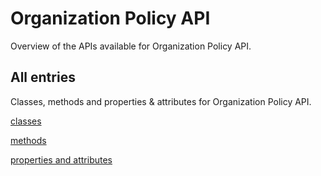 [
This is a templated file. Adding content to this file may result in it being
reverted. Instead, if you want to place additional content, create an
"overview_content.md" file in `docs/` directory. The Sphinx tool will
pick up on the content and merge the content.
]: #

# Organization Policy API

Overview of the APIs available for Organization Policy API.

## All entries

Classes, methods and properties & attributes for
Organization Policy API.

[classes](https://cloud.google.com/python/docs/reference/orgpolicy/latest/summary_class.html)

[methods](https://cloud.google.com/python/docs/reference/orgpolicy/latest/summary_method.html)

[properties and
attributes](https://cloud.google.com/python/docs/reference/orgpolicy/latest/summary_property.html)

